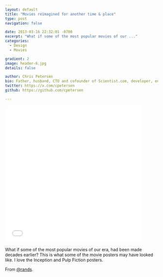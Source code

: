 ```yaml
---
layout: default
title: "Movies reimagined for another time & place"
type: post
navigation: false

date: 2013-03-16 22:32:01 -0700
excerpt: "What if some of the most popular movies of our ..."
categories:
  - Design
  - Movies

gradient: 2
image: header-6.jpg
details: false

author: Chris Petersen
bio: Father, husband, CTO and cofounder of Scientist.com, developer, entrepreneur and technologist.
twitter: https://x.com/cpetersen
github: https://github.com/cpetersen

---
```


<iframe class="embedly-embed" src="//cdn.embedly.com/widgets/media.html?src=%2F%2Fimgur.com%2Fa%2FW4XKk%2Fembed&url=http%3A%2F%2Fimgur.com%2Fa%2FW4XKk&image=http%3A%2F%2Fi.imgur.com%2FWavhLCc.jpg%3Ffb&key=d815972c91e546edb5d2d02e509f8b1c&type=text%2Fhtml&schema=imgur" width="450" height="450" scrolling="no" frameborder="0" allowfullscreen></iframe>

What if some of the most popular movies of our era, had been made decades earlier? This is what some of the movie posters may have looked like. I love the Inception and Pulp Fiction posters.

From  [@rands](https://twitter.com/rands/status/312802017724735488).
